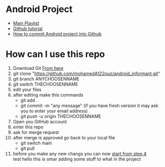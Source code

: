 # Android Project
- [Main Playlist](https://www.youtube.com/watch?v=K6luAJRDEXA&list=PLCl71jt8hcv0J81GpnEd0HccPTHCSK-S_&index=1&ab_channel=DieaaI.Nassr)
- [Github tutorial](https://www.youtube.com/watch?v=tRZGeaHPoaw&ab_channel=KevinStratvert)
- [How to commit Android project into Github](https://www.youtube.com/watch?v=XIHNxES2hbQ&ab_channel=CodingBot)
  
# How can I use this repo
1. Download Git [From here](https://git-scm.com/download/win)
2. git clone "https://github.com/mohamedA122ouz/android_informant.git"
3. git branch ANYCHOOSENNAME
4. git switch THECHOOSENNAME <span id="#4">
5. edit your files
6. after editing make this commands
   - git add .
   - git commit -m "any message"
     (if you have fresh version it may ask you to enter your email address)
   - git push -u origin THECHOOSENNAME
7. Open you GitHub account
8. enter this repo
9. ask for merge request
10. after merge is approved go back to your local file
    - git switch main
    - git pull
11. before you make any new changs you can now [start from step 4](#4)  
test
hello this is omar adding some stuff to what in the project

